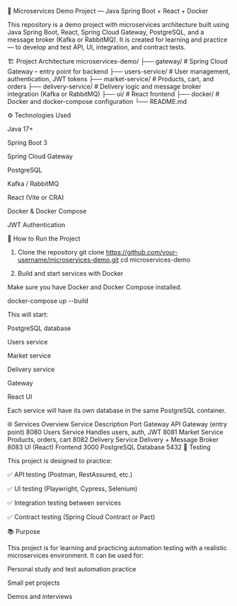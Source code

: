 🧩 Microservices Demo Project — Java Spring Boot + React + Docker

This repository is a demo project with microservices architecture built using Java Spring Boot, React, Spring Cloud Gateway, PostgreSQL, and a message broker (Kafka or RabbitMQ).
It is created for learning and practice — to develop and test API, UI, integration, and contract tests.

🏗️ Project Architecture
microservices-demo/
├── gateway/            # Spring Cloud Gateway – entry point for backend
├── users-service/      # User management, authentication, JWT tokens
├── market-service/     # Products, cart, and orders
├── delivery-service/   # Delivery logic and message broker integration (Kafka or RabbitMQ)
├── ui/                 # React frontend
├── docker/             # Docker and docker-compose configuration
└── README.md

⚙️ Technologies Used

Java 17+

Spring Boot 3

Spring Cloud Gateway

PostgreSQL

Kafka / RabbitMQ

React (Vite or CRA)

Docker & Docker Compose

JWT Authentication

🚀 How to Run the Project
1. Clone the repository
git clone https://github.com/your-username/microservices-demo.git
cd microservices-demo

2. Build and start services with Docker

Make sure you have Docker and Docker Compose installed.

docker-compose up --build


This will start:

PostgreSQL database

Users service

Market service

Delivery service

Gateway

React UI

Each service will have its own database in the same PostgreSQL container.

🌐 Services Overview
Service	Description	Port
Gateway	API Gateway (entry point)	8080
Users Service	Handles users, auth, JWT	8081
Market Service	Products, orders, cart	8082
Delivery Service	Delivery + Message Broker	8083
UI (React)	Frontend	3000
PostgreSQL	Database	5432
🧪 Testing

This project is designed to practice:

✅ API testing (Postman, RestAssured, etc.)

✅ UI testing (Playwright, Cypress, Selenium)

✅ Integration testing between services

✅ Contract testing (Spring Cloud Contract or Pact)

📚 Purpose

This project is for learning and practicing automation testing with a realistic microservices environment.
It can be used for:

Personal study and test automation practice

Small pet projects

Demos and interviews
